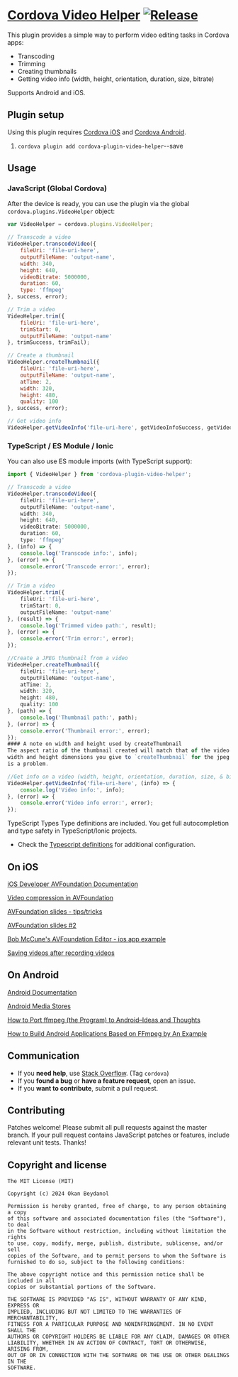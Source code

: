 # [Cordova Video Helper](https://github.com/okanbeydanol/cordova-plugin-video-helper) [![Release](https://img.shields.io/npm/v/cordova-plugin-video-helper.svg?style=flat)](https://github.com/okanbeydanol/cordova-plugin-video-helper/releases)

This plugin provides a simple way to perform video editing tasks in Cordova apps:

* Transcoding
* Trimming
* Creating thumbnails
* Getting video info (width, height, orientation, duration, size, bitrate)

Supports Android and iOS.

## Plugin setup

Using this plugin requires [Cordova iOS](https://github.com/apache/cordova-ios) and [Cordova Android](https://github.com/apache/cordova-android).

1. `cordova plugin add cordova-plugin-video-helper`--save

## Usage

### JavaScript (Global Cordova)
After the device is ready, you can use the plugin via the global `cordova.plugins.VideoHelper` object:

```javascript
var VideoHelper = cordova.plugins.VideoHelper;

// Transcode a video
VideoHelper.transcodeVideo({
    fileUri: 'file-uri-here',
    outputFileName: 'output-name',
    width: 340,
    height: 640,
    videoBitrate: 5000000,
    duration: 60,
    type: 'ffmpeg'
}, success, error);

// Trim a video
VideoHelper.trim({
    fileUri: 'file-uri-here',
    trimStart: 0,
    outputFileName: 'output-name'
}, trimSuccess, trimFail);

// Create a thumbnail
VideoHelper.createThumbnail({
    fileUri: 'file-uri-here',
    outputFileName: 'output-name',
    atTime: 2,
    width: 320,
    height: 480,
    quality: 100
}, success, error);

// Get video info
VideoHelper.getVideoInfo('file-uri-here', getVideoInfoSuccess, getVideoInfoError);
```

### TypeScript / ES Module / Ionic
You can also use ES module imports (with TypeScript support):

```typescript
import { VideoHelper } from 'cordova-plugin-video-helper';

// Transcode a video
VideoHelper.transcodeVideo({
    fileUri: 'file-uri-here',
    outputFileName: 'output-name',
    width: 340,
    height: 640,
    videoBitrate: 5000000,
    duration: 60,
    type: 'ffmpeg'
}, (info) => {
    console.log('Transcode info:', info);
}, (error) => {
    console.error('Transcode error:', error);
});

// Trim a video
VideoHelper.trim({
    fileUri: 'file-uri-here',
    trimStart: 0,
    outputFileName: 'output-name'
}, (result) => {
    console.log('Trimmed video path:', result);
}, (error) => {
    console.error('Trim error:', error);
});

//Create a JPEG thumbnail from a video
VideoHelper.createThumbnail({
    fileUri: 'file-uri-here',
    outputFileName: 'output-name',
    atTime: 2,
    width: 320,
    height: 480,
    quality: 100
}, (path) => {
    console.log('Thumbnail path:', path);
}, (error) => {
    console.error('Thumbnail error:', error);
});
#### A note on width and height used by createThumbnail
The aspect ratio of the thumbnail created will match that of the video input. This means you may not get exactly the
width and height dimensions you give to `createThumbnail` for the jpeg. This for your convenience but let us know if it
is a problem.

//Get info on a video (width, height, orientation, duration, size, & bitrate)
VideoHelper.getVideoInfo('file-uri-here', (info) => {
    console.log('Video info:', info);
}, (error) => {
    console.error('Video info error:', error);
});
```

TypeScript Types
Type definitions are included. You get full autocompletion and type safety in TypeScript/Ionic projects.

* Check the [Typescript definitions](https://github.com/okanbeydanol/cordova-plugin-video-helper/tree/master/www/VideoHelper.d.ts) for additional configuration.


## On iOS

[iOS Developer AVFoundation Documentation](https://developer.apple.com/library/ios/documentation/AudioVideo/Conceptual/AVFoundationPG/Articles/01_UsingAssets.html#//apple_ref/doc/uid/TP40010188-CH7-SW8)

[Video compression in AVFoundation](http://www.iphonedevsdk.com/forum/iphone-sdk-development/110246-video-compression-avassetwriter-in-avfoundation.html)

[AVFoundation slides - tips/tricks](https://speakerdeck.com/bobmccune/composing-and-editing-media-with-av-foundation)

[AVFoundation slides #2](http://www.slideshare.net/bobmccune/learning-avfoundation)

[Bob McCune's AVFoundation Editor - ios app example](https://github.com/tapharmonic/AVFoundationEditor)

[Saving videos after recording videos](http://stackoverflow.com/questions/20902234/save-video-to-library-after-capturing-video-using-phonegap-capturevideo)

## On Android

[Android Documentation](http://developer.android.com/guide/appendix/media-formats.html#recommendations)

[Android Media Stores](http://developer.android.com/reference/android/provider/MediaStore.html#EXTRA_VIDEO_QUALITY)

[How to Port ffmpeg (the Program) to Android–Ideas and Thoughts](http://www.roman10.net/how-to-port-ffmpeg-the-program-to-androidideas-and-thoughts/)

[How to Build Android Applications Based on FFmpeg by An Example](http://www.roman10.net/how-to-build-android-applications-based-on-ffmpeg-by-an-example/)


## Communication

- If you **need help**, use [Stack Overflow](http://stackoverflow.com/questions/tagged/cordova). (Tag `cordova`)
- If you **found a bug** or **have a feature request**, open an issue.
- If you **want to contribute**, submit a pull request.

## Contributing

Patches welcome! Please submit all pull requests against the master branch. If your pull request contains JavaScript patches or features, include relevant unit tests. Thanks!

## Copyright and license

    The MIT License (MIT)

    Copyright (c) 2024 Okan Beydanol

    Permission is hereby granted, free of charge, to any person obtaining a copy
    of this software and associated documentation files (the "Software"), to deal
    in the Software without restriction, including without limitation the rights
    to use, copy, modify, merge, publish, distribute, sublicense, and/or sell
    copies of the Software, and to permit persons to whom the Software is
    furnished to do so, subject to the following conditions:

    The above copyright notice and this permission notice shall be included in all
    copies or substantial portions of the Software.

    THE SOFTWARE IS PROVIDED "AS IS", WITHOUT WARRANTY OF ANY KIND, EXPRESS OR
    IMPLIED, INCLUDING BUT NOT LIMITED TO THE WARRANTIES OF MERCHANTABILITY,
    FITNESS FOR A PARTICULAR PURPOSE AND NONINFRINGEMENT. IN NO EVENT SHALL THE
    AUTHORS OR COPYRIGHT HOLDERS BE LIABLE FOR ANY CLAIM, DAMAGES OR OTHER
    LIABILITY, WHETHER IN AN ACTION OF CONTRACT, TORT OR OTHERWISE, ARISING FROM,
    OUT OF OR IN CONNECTION WITH THE SOFTWARE OR THE USE OR OTHER DEALINGS IN THE
    SOFTWARE.
